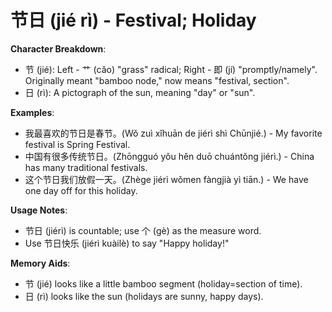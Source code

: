 # **节日 (jié rì) - Festival; Holiday**

**Character Breakdown**:  
- 节 (jié): Left - 艹 (cǎo) "grass" radical; Right - 即 (jí) "promptly/namely". Originally meant "bamboo node," now means "festival, section".  
- 日 (rì): A pictograph of the sun, meaning "day" or "sun".

**Examples**:  
- 我最喜欢的节日是春节。(Wǒ zuì xǐhuān de jiérì shì Chūnjié.) - My favorite festival is Spring Festival.  
- 中国有很多传统节日。(Zhōngguó yǒu hěn duō chuántǒng jiérì.) - China has many traditional festivals.  
- 这个节日我们放假一天。(Zhège jiérì wǒmen fàngjià yì tiān.) - We have one day off for this holiday.

**Usage Notes**:  
- 节日 (jiérì) is countable; use 个 (gè) as the measure word.  
- Use 节日快乐 (jiérì kuàilè) to say "Happy holiday!"

**Memory Aids**:  
- 节 (jié) looks like a little bamboo segment (holiday=section of time).  
- 日 (rì) looks like the sun (holidays are sunny, happy days).